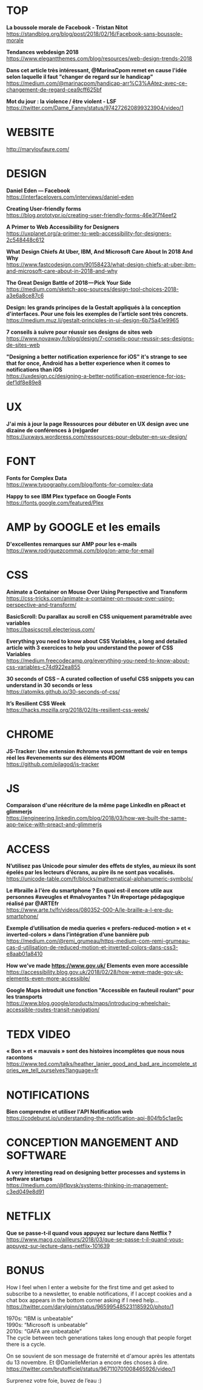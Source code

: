 # TOP

**La boussole morale de Facebook - Tristan Nitot**  
https://standblog.org/blog/post/2018/02/16/Facebook-sans-boussole-morale

**Tendances webdesign 2018**  
https://www.elegantthemes.com/blog/resources/web-design-trends-2018

**Dans cet article très intéressant, @MarinaCpom remet en cause l'idée selon laquelle il faut "changer de regard sur le handicap"**  
https://medium.com/@marinacpom/handicap-arr%C3%AAtez-avec-ce-changement-de-regard-cea9cff625bf

**Mot du jour : la violence / être violent - LSF**
https://twitter.com/Dame_Fanny/status/974272620899323904/video/1



# WEBSITE

http://maryloufaure.com/  



# DESIGN

**Daniel Eden — Facebook**  
https://interfacelovers.com/interviews/daniel-eden

**Creating User-friendly forms**  
https://blog.prototypr.io/creating-user-friendly-forms-46e3f7f4eef2

**A Primer to Web Accessibility for Designers**  
https://uxplanet.org/a-primer-to-web-accessibility-for-designers-2c548448c612

**What Design Chiefs At Uber, IBM, And Microsoft Care About In 2018 And Why**  
https://www.fastcodesign.com/90158423/what-design-chiefs-at-uber-ibm-and-microsoft-care-about-in-2018-and-why

**The Great Design Battle of 2018 — Pick Your Side**  
https://medium.com/sketch-app-sources/design-tool-choices-2018-a3e6a8ce87c6

**Design: les grands principes de la Gestalt appliqués à la conception d'interfaces. Pour une fois les exemples de l’article sont très concrets.**  
https://medium.muz.li/gestalt-principles-in-ui-design-6b75a41e9965

**7 conseils à suivre pour réussir ses designs de sites web**  
https://www.novaway.fr/blog/design/7-conseils-pour-reussir-ses-designs-de-sites-web

**"Designing a better notification experience for iOS" it's strange to see that for once, Android has a better experience when it comes to notifications than iOS**  
https://uxdesign.cc/designing-a-better-notification-experience-for-ios-def1df8e89e8


# UX 

**J'ai mis à jour la page Ressources pour débuter en UX design avec une dizaine de conférences à (re)garder**  
https://uxways.wordpress.com/ressources-pour-debuter-en-ux-design/



# FONT

**Fonts for Complex Data**  
https://www.typography.com/blog/fonts-for-complex-data

**Happy to see IBM Plex typeface on Google Fonts**  
https://fonts.google.com/featured/Plex



# AMP by GOOGLE et les emails

**D'excellentes remarques sur AMP pour les e-mails**  
https://www.rodriguezcommaj.com/blog/on-amp-for-email



# CSS

**Animate a Container on Mouse Over Using Perspective and Transform**  
https://css-tricks.com/animate-a-container-on-mouse-over-using-perspective-and-transform/

**BasicScroll: Du parallax au scroll en CSS uniquement paramétrable avec variables**  
https://basicscroll.electerious.com/

**Everything you need to know about CSS Variables, a long and detailed article with 3 exercices to help you understand the power of CSS Variables**  
https://medium.freecodecamp.org/everything-you-need-to-know-about-css-variables-c74d922ea855

**30 seconds of CSS – A curated collection of useful CSS snippets you can understand in 30 seconds or less**  
https://atomiks.github.io/30-seconds-of-css/

**It’s Resilient CSS Week**  
https://hacks.mozilla.org/2018/02/its-resilient-css-week/



# CHROME 
**JS-Tracker: Une extension #chrome vous permettant de voir en temps réel les #evenements sur des éléments #DOM**  
https://github.com/pilagod/js-tracker



# JS

**Comparaison d'une réécriture de la même page LinkedIn en pReact et glimmerjs**  
https://engineering.linkedin.com/blog/2018/03/how-we-built-the-same-app-twice-with-preact-and-glimmerjs



# ACCESS

**N’utilisez pas Unicode pour simuler des effets de styles, au mieux ils sont épelés par les lecteurs d’écrans, au pire ils ne sont pas vocalisés.**  
https://unicode-table.com/fr/blocks/mathematical-alphanumeric-symbols/

**Le #braille à l'ère du smartphone ? En quoi est-il encore utile aux personnes #aveugles et #malvoyantes ? Un #reportage pédagogique réalisé par @ARTEfr**  
https://www.arte.tv/fr/videos/080352-000-A/le-braille-a-l-ere-du-smartphone/

**Exemple d’utilisation de media queries « prefers-reduced-motion » et « inverted-colors » dans l’intégration d’une bannière pub**  
https://medium.com/@remi_grumeau/https-medium-com-remi-grumeau-cas-d-utilisation-de-reduced-motion-et-inverted-colors-dans-css3-e8aab01a8410

**How we’ve made https://www.gov.uk/ Elements even more accessible**  
https://accessibility.blog.gov.uk/2018/02/28/how-weve-made-gov-uk-elements-even-more-accessible/

**Google Maps introduit une fonction "Accessible en fauteuil roulant" pour les transports**  
https://www.blog.google/products/maps/introducing-wheelchair-accessible-routes-transit-navigation/



# TEDX VIDEO
**« Bon » et « mauvais » sont des histoires incomplètes que nous nous racontons**  
https://www.ted.com/talks/heather_lanier_good_and_bad_are_incomplete_stories_we_tell_ourselves?language=fr



# NOTIFICATIONS

**Bien comprendre et utiliser l'API Notification web**  
https://codeburst.io/understanding-the-notification-api-804fb5c1ae9c



# CONCEPTION MANGEMENT AND SOFTWARE

**A very interesting read on designing better processes and systems in software startups**  
https://medium.com/@flpvsk/systems-thinking-in-management-c3ed049e8d91



# NETFLIX

**Que se passe-t-il quand vous appuyez sur lecture dans Netflix ?**  
https://www.macg.co/ailleurs/2018/03/que-se-passe-t-il-quand-vous-appuyez-sur-lecture-dans-netflix-101639



# BONUS

How I feel when I enter a website for the first time and get asked to subscribe to a newsletter, to enable notifications, if I accept cookies and a chat box appears in the bottom corner asking if I need help...
https://twitter.com/darylginn/status/965995485231185920/photo/1


1970s: “IBM is unbeatable”  
1990s: “Microsoft is unbeatable”  
2010s: “GAFA are unbeatable”  
The cycle between tech generations takes long enough that people forget there is a cycle.  


On se souvient de son message de fraternité et d'amour après les attentats du 13 novembre.
Et @DanielleMerian a encore des choses à dire. https://twitter.com/brutofficiel/status/967110701008465926/video/1


Surprenez votre foie, buvez de l’eau :)

